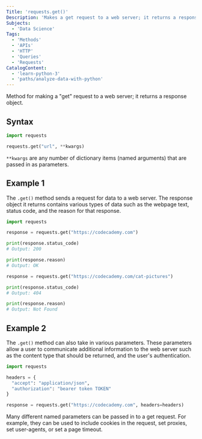 ```yaml
---
Title: 'requests.get()'
Description: 'Makes a get request to a web server; it returns a response object.'
Subjects:
  - 'Data Science'
Tags:
  - 'Methods'
  - 'APIs'
  - 'HTTP'
  - 'Queries'
  - 'Requests'
CatalogContent:
  - 'learn-python-3'
  - 'paths/analyze-data-with-python'
---
```


Method for making a "get" request to a web server; it returns a response object.

## Syntax

```python
import requests

requests.get("url", **kwargs)
```

`**kwargs` are any number of dictionary items (named arguments) that are passed in as parameters.

## Example 1

The `.get()` method sends a request for data to a web server. The response object it returns contains various types of data such as the webpage text, status code, and the reason for that response.

```python
import requests

response = requests.get("https://codecademy.com")

print(response.status_code)
# Output: 200

print(response.reason)
# Output: OK

response = requests.get("https://codecademy.com/cat-pictures")

print(response.status_code)
# Output: 404

print(response.reason)
# Output: Not Found
```

## Example 2

The `.get()` method can also take in various parameters. These parameters allow a user to communicate additional information to the web server such as the content type that should be returned, and the user's authentication.

```python
import requests

headers = {
  "accept": "application/json",
  "authorization": "bearer token TOKEN"
}

response = requests.get("https://codecademy.com", headers=headers)
```

Many different named parameters can be passed in to a get request. For example, they can be used to include cookies in the request, set proxies, set user-agents, or set a page timeout.

